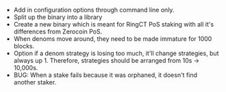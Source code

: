 - Add in configuration options through command line only.
- Split up the binary into a library
- Create a new binary which is meant for RingCT PoS staking with all it's 
differences from Zerocoin PoS.
- When denoms move around, they need to be made immature for 1000 blocks.
- Option if a denom strategy is losing too much, it'll change strategies, but
always up 1. Therefore, strategies should be arranged from 10s -> 10,000s.
- BUG: When a stake fails because it was orphaned, it doesn't find another staker.